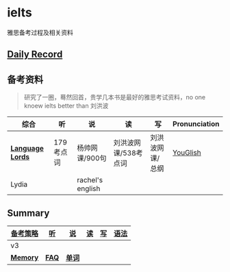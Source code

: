 # ielts

雅思备考过程及相关资料

## [Daily Record](record/daily/index.md)

## 备考资料

> 研究了一圈，蓦然回首，贵学几本书是最好的雅思考试资料，no one knoew ielts better than 刘洪波

| 综合                                                         | 听        | 说               | 读                   | 写              | Pronunciation                     |
| ------------------------------------------------------------ | --------- | ---------------- | -------------------- | --------------- | --------------------------------- |
| **[Language Lords](https://www.youtube.com/@languagelords)** | 179考点词 | 杨帅网课/900句   | 刘洪波网课/538考点词 | 刘洪波网课/总纲 | [YouGlish](https://youglish.com/) |
| Lydia                                                        |           | rachel's english |                      |                 |                                   |

## Summary

| [备考策略](record/summary/strategy.md) | [听](record/summary/listening.md) | [说](record/summary/speaking.md)         | [读](record/summary/reading.md) | [写](record/summary/writing.md) | [语法](record/summary/grammar.md) |
| -------------------------------------- | --------------------------------- | ---------------------------------------- | ------------------------------- | ------------------------------- | --------------------------------- |
| v3                                     |                                   |                                          |                                 |                                 |                                   |
| [**Memory**](record/summary/memory.md) | **[FAQ](record/summary/FAQ.md)**  | **[单词](record/summary/vocabulary.md)** |                                 |                                 |                                   |

